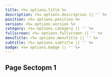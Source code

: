 ```yaml
---
title: <%= options.title %>
description: <%= options.description || '' %>
position: <%= options.position %>
version: <%= options.version %>
category: <%= options.category || '' %>
fullscreen: <%= options.fullscreen || '' %>
menuTitle: <%= options.menuTitle || '' %>
subtitle: <%= options.subtitle || '' %>
badge: <%= options.badge || '' %>
---
```


<!-- Start writing anything using Markdown -->

## Page Sectopm 1
